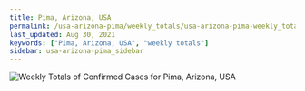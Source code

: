 ```yaml
---
title: Pima, Arizona, USA
permalink: /usa-arizona-pima/weekly_totals/usa-arizona-pima-weekly_totals.html
last_updated: Aug 30, 2021
keywords: ["Pima, Arizona, USA", "weekly totals"]
sidebar: usa-arizona-pima_sidebar
---
```


![Weekly Totals of Confirmed Cases for Pima, Arizona, USA](/covid_tracker/images/graphs/usa-arizona-pima-weekly_totals_graph.png)
